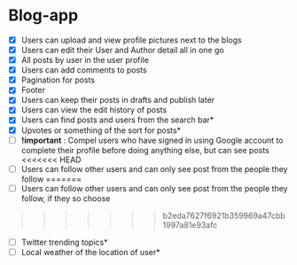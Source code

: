 # Blog-app
- [x] Users can upload and view profile pictures next to the blogs
- [x] Users can edit their User and Author detail all in one go
- [x] All posts by user in the user profile
- [x] Users can add comments to posts
- [x] Pagination for posts
- [x] Footer
- [x] Users can keep their posts in drafts and publish later
- [x] Users can view the edit history of posts
- [x] Users can find posts and users from the search bar*
- [x] Upvotes or something of the sort for posts*
- [ ] **!important** : Compel users who have signed in using Google account to complete their profile before doing anything else, but can see posts
<<<<<<< HEAD
- [ ] Users can follow other users and can only see post from the people they follow
=======
- [ ] Users can follow other users and can only see post from the people they follow, if they so choose
>>>>>>> b2eda7627f6921b359969a47cbb1997a81e93afc
- [ ] Twitter trending topics*
- [ ] Local weather of the location of user*
